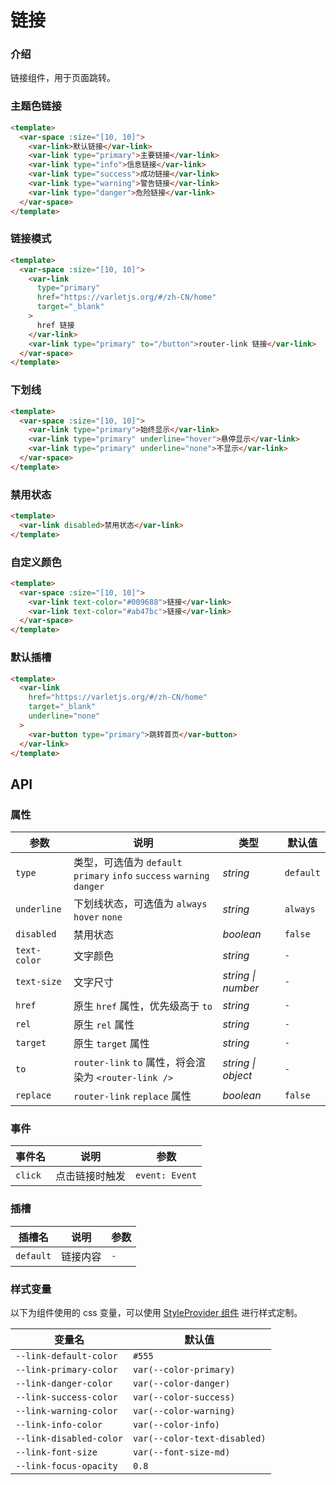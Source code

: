 # 链接

### 介绍

链接组件，用于页面跳转。

### 主题色链接

```html
<template>
  <var-space :size="[10, 10]">
    <var-link>默认链接</var-link>
    <var-link type="primary">主要链接</var-link>
    <var-link type="info">信息链接</var-link>
    <var-link type="success">成功链接</var-link>
    <var-link type="warning">警告链接</var-link>
    <var-link type="danger">危险链接</var-link>
  </var-space>
</template>
```

### 链接模式

```html
<template>
  <var-space :size="[10, 10]">
    <var-link 
      type="primary" 
      href="https://varletjs.org/#/zh-CN/home" 
      target="_blank"
    >
      href 链接
    </var-link>
    <var-link type="primary" to="/button">router-link 链接</var-link>
  </var-space>
</template>
```

### 下划线

```html
<template>
  <var-space :size="[10, 10]">
    <var-link type="primary">始终显示</var-link>
    <var-link type="primary" underline="hover">悬停显示</var-link>
    <var-link type="primary" underline="none">不显示</var-link>
  </var-space>
</template>
```

### 禁用状态

```html
<template>
  <var-link disabled>禁用状态</var-link>
</template>
```

### 自定义颜色

```html
<template>
  <var-space :size="[10, 10]">
    <var-link text-color="#009688">链接</var-link>
    <var-link text-color="#ab47bc">链接</var-link>
  </var-space>
</template>
```

### 默认插槽

```html
<template>
  <var-link
    href="https://varletjs.org/#/zh-CN/home"
    target="_blank"
    underline="none"
  >
    <var-button type="primary">跳转首页</var-button>
  </var-link>
</template>
```

## API

### 属性

| 参数           | 说明                                                              | 类型       | 默认值      |
|--------------|-----------------------------------------------------------------|----------|----------|
| `type`       | 类型，可选值为 `default` `primary` `info` `success` `warning` `danger` | _string_ | `default` |
| `underline`  | 下划线状态，可选值为 `always` `hover` `none`                              | _string_ | `always` |
| `disabled`   | 禁用状态                                                            | _boolean_ | `false`  |
| `text-color` | 文字颜色                                                            | _string_ | `-`      |
| `text-size`  | 文字尺寸                                                            | _string \| number_  | `-`            |
| `href`       | 原生 `href` 属性，优先级高于 `to`                                         | _string_ | `-`      |
| `rel`        | 原生 `rel` 属性                                            | _string_ | `-`      |
| `target`     | 原生 `target` 属性                                                  | _string_ | `-`      |
| `to`         | `router-link` `to` 属性，将会渲染为 `<router-link />`                   | _string \| object_  | `-`        |
| `replace`    | `router-link` `replace` 属性                                      | _boolean_ | `false`  |

### 事件

| 事件名 | 说明                                              | 参数 |
| --- |-------------------------------------------------| --- |
| `click` | 点击链接时触发 | `event: Event` |

### 插槽

| 插槽名 | 说明 | 参数 |
| --- | --- | --- |
| `default` | 链接内容 | `-` |

### 样式变量
以下为组件使用的 css 变量，可以使用 [StyleProvider 组件](#/zh-CN/style-provider) 进行样式定制。

| 变量名 | 默认值                          |
| --- |------------------------------|
| `--link-default-color` | `#555`                       |
| `--link-primary-color` | `var(--color-primary)`       |
| `--link-danger-color` | `var(--color-danger)`        |
| `--link-success-color` | `var(--color-success)`       |
| `--link-warning-color` | `var(--color-warning)`       |
| `--link-info-color` | `var(--color-info)`          |
| `--link-disabled-color` | `var(--color-text-disabled)` |
| `--link-font-size` | `var(--font-size-md)` |
| `--link-focus-opacity` | `0.8` |
